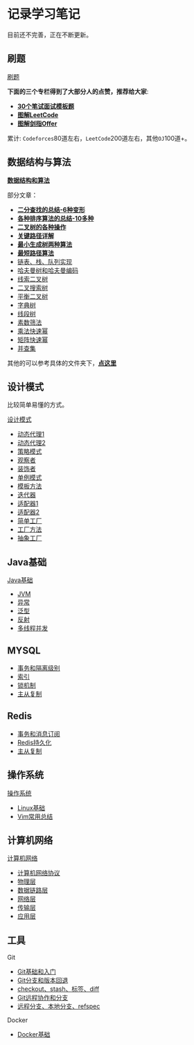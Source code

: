 # 记录学习笔记

目前还不完善，正在不断更新。

## 刷题

[刷题](刷题/)

**下面的三个专栏得到了大部分人的点赞，推荐给大家**:

* [**30个笔试面试模板题**](刷题/InterviewAlgorithm.md)
* [**图解LeetCode**](刷题/LeetCode/LeetCodeSolutionIndex.md)
* [**图解剑指Offer**](刷题/Other/剑指Offer/)

累计: `Codeforces`80道左右，`LeetCode`200道左右，其他`OJ`100道+。

## 数据结构与算法

[**数据结构和算法**](https://github.com/ZXZxin/ZXBlog/tree/master/%E6%95%B0%E6%8D%AE%E7%BB%93%E6%9E%84%E7%AE%97%E6%B3%95)

部分文章：

* [**二分查找的总结-6种变形**](数据结构算法/Algorithm/BinarySearch/二分查找的总结(6种变形).md)
* [**各种排序算法的总结-10多种**](数据结构算法/Algorithm/Sort/各种排序算法总结(全面).md)
* [**二叉树的各种操作**](数据结构算法/Tree/二叉树的各种操作(递归和非递归遍历,树深度,结点个数等等).md)
* [**关键路径详解**](数据结构算法/Graph/关键路径/Hdu%20-%204109.%20Instrction%20Arrangement以及关键路径详解.md)
* [**最小生成树两种算法**](数据结构算法/Graph/最小生成树/Hdu%20-%201863.%20畅通工程(最小生成树模板题)(Kruskal算法和Prim算法实现).md)
* [**最短路径算法**](数据结构算法/Graph/最短路/Hdu%20-%201874.%20畅通工程续(最短路dijkstra模板).md)
* [链表、栈、队列实现](https://github.com/ZXZxin/ZXBlog/blob/master/%E6%95%B0%E6%8D%AE%E7%BB%93%E6%9E%84%E7%AE%97%E6%B3%95/Data%20Structure/List/%E9%93%BE%E8%A1%A8%E3%80%81%E6%A0%88%EF%BC%8C%E9%98%9F%E5%88%97%E7%9A%84%E6%80%BB%E7%BB%93%E4%B8%8E%E5%AE%9E%E7%8E%B0.md)
* [哈夫曼树和哈夫曼编码](https://github.com/ZXZxin/ZXBlog/blob/master/%E6%95%B0%E6%8D%AE%E7%BB%93%E6%9E%84%E7%AE%97%E6%B3%95/Tree/%E5%93%88%E5%A4%AB%E6%9B%BC%E6%A0%91%E5%92%8C%E5%93%88%E5%A4%AB%E6%9B%BC%E7%BC%96%E7%A0%81%E6%80%BB%E7%BB%93.md)
* [线索二叉树](https://github.com/ZXZxin/ZXBlog/blob/master/%E6%95%B0%E6%8D%AE%E7%BB%93%E6%9E%84%E7%AE%97%E6%B3%95/Tree/%E7%BA%BF%E7%B4%A2%E4%BA%8C%E5%8F%89%E6%A0%91%E5%AD%A6%E4%B9%A0%E6%80%BB%E7%BB%93.md)
* [二叉搜索树](https://github.com/ZXZxin/ZXBlog/blob/master/%E6%95%B0%E6%8D%AE%E7%BB%93%E6%9E%84%E7%AE%97%E6%B3%95/Tree/%E4%BA%8C%E5%8F%89%E6%8E%92%E5%BA%8F%E6%A0%91%E7%9B%B8%E5%85%B3%E6%80%BB%E7%BB%93.md)
* [平衡二叉树](https://github.com/ZXZxin/ZXBlog/blob/master/%E6%95%B0%E6%8D%AE%E7%BB%93%E6%9E%84%E7%AE%97%E6%B3%95/Tree/%E5%B9%B3%E8%A1%A1%E4%BA%8C%E5%8F%89%E6%A0%91%E6%80%BB%E7%BB%93.md)
* [字典树](https://github.com/ZXZxin/ZXBlog/blob/master/%E6%95%B0%E6%8D%AE%E7%BB%93%E6%9E%84%E7%AE%97%E6%B3%95/Data%20Structure/Trie/LeetCode%20-%20208.%20Implement%20Trie%20(Prefix%20Tree)%E4%BB%A5%E5%8F%8A%E5%AE%9E%E7%8E%B0%E5%AD%97%E5%85%B8%E6%A0%91(%E5%89%8D%E7%BC%80%E6%A0%91).md)
* [线段树](https://github.com/ZXZxin/ZXBlog/blob/master/%E6%95%B0%E6%8D%AE%E7%BB%93%E6%9E%84%E7%AE%97%E6%B3%95/Data%20Structure/SegmentTree/%E7%BA%BF%E6%AE%B5%E6%A0%91%E6%80%BB%E7%BB%93%E4%BB%A5%E5%8F%8ALeetCode%20-%20307.%20Range%20Sum%20Query%20-%20Mutable.md)
* [素数筛法](https://github.com/ZXZxin/ZXBlog/blob/master/%E6%95%B0%E6%8D%AE%E7%BB%93%E6%9E%84%E7%AE%97%E6%B3%95/Math/Hdu%20-%201431%E7%B4%A0%E6%95%B0%E5%9B%9E%E6%96%87%E4%BB%A5%E5%8F%8A%E7%B4%A0%E6%95%B0%E7%9B%B8%E5%85%B3%E6%80%BB%E7%BB%93.md)
* [乘法快速幂](https://github.com/ZXZxin/ZXBlog/blob/master/%E6%95%B0%E6%8D%AE%E7%BB%93%E6%9E%84%E7%AE%97%E6%B3%95/Math/%E4%B9%98%E6%B3%95%E5%BF%AB%E9%80%9F%E5%B9%82%E7%9B%B8%E5%85%B3%E6%80%BB%E7%BB%93%20%20%26%20LeetCode%20-%2050.%20Pow(x%2C%20n).md)
* [矩阵快速幂](https://github.com/ZXZxin/ZXBlog/blob/master/%E6%95%B0%E6%8D%AE%E7%BB%93%E6%9E%84%E7%AE%97%E6%B3%95/Math/%E7%9F%A9%E9%98%B5%E7%9B%B8%E5%85%B3%E6%93%8D%E4%BD%9C%E5%92%8C%E7%9F%A9%E9%98%B5%E5%BF%AB%E9%80%9F%E5%B9%82.md)
* [并查集](https://github.com/ZXZxin/ZXBlog/blob/master/%E6%95%B0%E6%8D%AE%E7%BB%93%E6%9E%84%E7%AE%97%E6%B3%95/Data%20Structure/UnionFind/POJ%20-%201611.%20The%20Suspects%E4%BB%A5%E5%8F%8A%E5%B9%B6%E6%9F%A5%E9%9B%86%E6%80%BB%E7%BB%93.md)

其他的可以参考具体的文件夹下，[**点这里**](数据结构算法/)

## 设计模式

比较简单易懂的方式。

[设计模式](杂项/设计模式/)

* [动态代理1](https://github.com/ZXZxin/ZXBlog/blob/master/%E6%9D%82%E9%A1%B9/%E8%AE%BE%E8%AE%A1%E6%A8%A1%E5%BC%8F/11%E4%BB%A3%E7%90%86%E6%A8%A1%E5%BC%8F(%E4%B8%80).md)
* [动态代理2](https://github.com/ZXZxin/ZXBlog/blob/master/%E6%9D%82%E9%A1%B9/%E8%AE%BE%E8%AE%A1%E6%A8%A1%E5%BC%8F/12%E4%BB%A3%E7%90%86%E6%A8%A1%E5%BC%8F(%E4%BA%8C).md)
* [策略模式](https://github.com/ZXZxin/ZXBlog/blob/master/%E6%9D%82%E9%A1%B9/%E8%AE%BE%E8%AE%A1%E6%A8%A1%E5%BC%8F/01%E7%AD%96%E7%95%A5%E6%A8%A1%E5%BC%8F.md)
* [观察者](https://github.com/ZXZxin/ZXBlog/blob/master/%E6%9D%82%E9%A1%B9/%E8%AE%BE%E8%AE%A1%E6%A8%A1%E5%BC%8F/02%E8%A7%82%E5%AF%9F%E8%80%85%E6%A8%A1%E5%BC%8F.md)
* [装饰者](https://github.com/ZXZxin/ZXBlog/blob/master/%E6%9D%82%E9%A1%B9/%E8%AE%BE%E8%AE%A1%E6%A8%A1%E5%BC%8F/03%E8%A3%85%E9%A5%B0%E8%80%85%E6%A8%A1%E5%BC%8F.md)
* [单例模式](https://github.com/ZXZxin/ZXBlog/blob/master/%E6%9D%82%E9%A1%B9/%E8%AE%BE%E8%AE%A1%E6%A8%A1%E5%BC%8F/14%E5%8D%95%E4%BE%8B%E6%A8%A1%E5%BC%8F.md)
* [模板方法](https://github.com/ZXZxin/ZXBlog/blob/master/%E6%9D%82%E9%A1%B9/%E8%AE%BE%E8%AE%A1%E6%A8%A1%E5%BC%8F/09%E6%A8%A1%E6%9D%BF%E6%96%B9%E6%B3%95%E8%AE%BE%E8%AE%A1%E6%A8%A1%E5%BC%8F.md)
* [迭代器](https://github.com/ZXZxin/ZXBlog/blob/master/%E6%9D%82%E9%A1%B9/%E8%AE%BE%E8%AE%A1%E6%A8%A1%E5%BC%8F/10%E8%BF%AD%E4%BB%A3%E5%99%A8%E6%A8%A1%E5%BC%8F.md)
* [适配器1](https://github.com/ZXZxin/ZXBlog/blob/master/%E6%9D%82%E9%A1%B9/%E8%AE%BE%E8%AE%A1%E6%A8%A1%E5%BC%8F/07%E9%80%82%E9%85%8D%E5%99%A8%E6%A8%A1%E5%BC%8F(%E4%B8%80).md)
* [适配器2](https://github.com/ZXZxin/ZXBlog/blob/master/%E6%9D%82%E9%A1%B9/%E8%AE%BE%E8%AE%A1%E6%A8%A1%E5%BC%8F/08%E9%80%82%E9%85%8D%E5%99%A8%E6%A8%A1%E5%BC%8F(%E4%BA%8C).md)
* [简单工厂](https://github.com/ZXZxin/ZXBlog/blob/master/%E6%9D%82%E9%A1%B9/%E8%AE%BE%E8%AE%A1%E6%A8%A1%E5%BC%8F/04%E7%AE%80%E5%8D%95%E5%B7%A5%E5%8E%82%E6%A8%A1%E5%BC%8F.md)
* [工厂方法](https://github.com/ZXZxin/ZXBlog/blob/master/%E6%9D%82%E9%A1%B9/%E8%AE%BE%E8%AE%A1%E6%A8%A1%E5%BC%8F/05%E5%B7%A5%E5%8E%82%E6%96%B9%E6%B3%95%E6%A8%A1%E5%BC%8F.md)
* [抽象工厂](https://github.com/ZXZxin/ZXBlog/blob/master/%E6%9D%82%E9%A1%B9/%E8%AE%BE%E8%AE%A1%E6%A8%A1%E5%BC%8F/06%E6%8A%BD%E8%B1%A1%E5%B7%A5%E5%8E%82%E6%A8%A1%E5%BC%8F.md)

## Java基础

[Java基础](Java基础/)

* [JVM](Java基础/JVM)
* [异常](https://github.com/ZXZxin/ZXBlog/blob/master/Java%E5%9F%BA%E7%A1%80/%E5%BC%82%E5%B8%B8/Java%E5%BC%82%E5%B8%B8%E5%B0%8F%E6%80%BB%E7%BB%93.md)
* [泛型](https://github.com/ZXZxin/ZXBlog/blob/master/Java%E5%9F%BA%E7%A1%80/%E6%B3%9B%E5%9E%8B/%E6%B3%9B%E5%9E%8B%E7%9A%84%E4%B8%80%E4%BA%9B%E6%80%BB%E7%BB%93.md)
* [反射](https://github.com/ZXZxin/ZXBlog/blob/master/Java%E5%9F%BA%E7%A1%80/%E5%8F%8D%E5%B0%84/%E5%8F%8D%E5%B0%84%E5%9F%BA%E7%A1%80.md)
* [多线程并发](https://github.com/ZXZxin/ZXBlog/blob/master/%E5%B9%B6%E5%8F%91/%E5%A4%9A%E7%BA%BF%E7%A8%8B/Java%E5%A4%9A%E7%BA%BF(%E4%BA%8C).md)


## MYSQL

* [事务和隔离级别](https://github.com/ZXZxin/ZXBlog/blob/master/%E6%95%B0%E6%8D%AE%E5%BA%93/MySQL/advance/MYSQL%E4%BA%8B%E5%8A%A1%E5%92%8C%E9%9A%94%E7%A6%BB%E7%BA%A7%E5%88%AB.md)
* [索引](https://github.com/ZXZxin/ZXBlog/blob/master/%E6%95%B0%E6%8D%AE%E5%BA%93/MySQL/advance/MYSQL%E7%B4%A2%E5%BC%95.md)
* [锁机制](https://github.com/ZXZxin/ZXBlog/blob/master/%E6%95%B0%E6%8D%AE%E5%BA%93/MySQL/advance/MYSQL%E9%94%81%E6%9C%BA%E5%88%B6.md)
* [主从复制](https://github.com/ZXZxin/ZXBlog/blob/master/%E6%95%B0%E6%8D%AE%E5%BA%93/MySQL/advance/MYSQL%E4%B8%BB%E4%BB%8E%E5%A4%8D%E5%88%B6.md)

## Redis

* [事务和消息订阅](https://github.com/ZXZxin/ZXBlog/blob/master/%E6%95%B0%E6%8D%AE%E5%BA%93/Redis/Redis%E4%BA%8B%E5%8A%A1%E5%92%8C%E6%B6%88%E6%81%AF%E8%AE%A2%E9%98%85.md)
* [Redis持久化](https://github.com/ZXZxin/ZXBlog/blob/master/%E6%95%B0%E6%8D%AE%E5%BA%93/Redis/Redis%E6%8C%81%E4%B9%85%E5%8C%96.md)
* [主从复制](https://github.com/ZXZxin/ZXBlog/blob/master/%E6%95%B0%E6%8D%AE%E5%BA%93/Redis/Redis%E4%B8%BB%E4%BB%8E%E5%A4%8D%E5%88%B6.md)

## 操作系统

[操作系统](计算机基础/操作系统)

* [Linux基础](https://github.com/ZXZxin/ZXBlog/blob/master/%E8%AE%A1%E7%AE%97%E6%9C%BA%E5%9F%BA%E7%A1%80/%E6%93%8D%E4%BD%9C%E7%B3%BB%E7%BB%9F/Linux/Linux%E7%9F%A5%E8%AF%86%E5%B0%8F%E6%80%BB%E7%BB%93.md)
* [Vim常用总结](https://github.com/ZXZxin/ZXBlog/blob/master/%E8%AE%A1%E7%AE%97%E6%9C%BA%E5%9F%BA%E7%A1%80/%E6%93%8D%E4%BD%9C%E7%B3%BB%E7%BB%9F/Linux/Vim%E7%BC%96%E8%BE%91%E5%99%A8%E6%80%BB%E7%BB%93.md)

## 计算机网络

[计算机网络](计算机基础/计算机网络)

* [计算机网络协议](https://github.com/ZXZxin/ZXBlog/blob/master/%E8%AE%A1%E7%AE%97%E6%9C%BA%E5%9F%BA%E7%A1%80/%E8%AE%A1%E7%AE%97%E6%9C%BA%E7%BD%91%E7%BB%9C/%E8%AE%A1%E7%BD%91%E6%80%BB%E7%BB%93_1_%E8%AE%A1%E7%AE%97%E6%9C%BA%E7%BD%91%E7%BB%9C%E5%92%8C%E5%8D%8F%E8%AE%AE.md)
* [物理层](https://github.com/ZXZxin/ZXBlog/blob/master/%E8%AE%A1%E7%AE%97%E6%9C%BA%E5%9F%BA%E7%A1%80/%E8%AE%A1%E7%AE%97%E6%9C%BA%E7%BD%91%E7%BB%9C/%E8%AE%A1%E7%BD%91%E6%80%BB%E7%BB%93_2_%E7%89%A9%E7%90%86%E5%B1%82.md)
* [数据链路层](https://github.com/ZXZxin/ZXBlog/blob/master/%E8%AE%A1%E7%AE%97%E6%9C%BA%E5%9F%BA%E7%A1%80/%E8%AE%A1%E7%AE%97%E6%9C%BA%E7%BD%91%E7%BB%9C/%E8%AE%A1%E7%BD%91%E6%80%BB%E7%BB%93_3_%E6%95%B0%E6%8D%AE%E9%93%BE%E8%B7%AF%E5%B1%82.md)
* [网络层](https://github.com/ZXZxin/ZXBlog/blob/master/%E8%AE%A1%E7%AE%97%E6%9C%BA%E5%9F%BA%E7%A1%80/%E8%AE%A1%E7%AE%97%E6%9C%BA%E7%BD%91%E7%BB%9C/%E8%AE%A1%E7%BD%91%E6%80%BB%E7%BB%93_4_%E7%BD%91%E7%BB%9C%E5%B1%82.md)
* [传输层](https://github.com/ZXZxin/ZXBlog/blob/master/%E8%AE%A1%E7%AE%97%E6%9C%BA%E5%9F%BA%E7%A1%80/%E8%AE%A1%E7%AE%97%E6%9C%BA%E7%BD%91%E7%BB%9C/%E8%AE%A1%E7%BD%91%E6%80%BB%E7%BB%93_5_%E8%BF%90%E8%BE%93%E5%B1%82.md)
* [应用层](https://github.com/ZXZxin/ZXBlog/blob/master/%E8%AE%A1%E7%AE%97%E6%9C%BA%E5%9F%BA%E7%A1%80/%E8%AE%A1%E7%AE%97%E6%9C%BA%E7%BD%91%E7%BB%9C/%E8%AE%A1%E7%BD%91%E6%80%BB%E7%BB%93_6_%E5%BA%94%E7%94%A8%E5%B1%82.md)

## 工具

Git

* [Git基础和入门](工具/Git/Git_1_基础和入门.md)
* [Git分支和版本回退](工具/Git/Git_2_分支和版本回退.md)
* [checkout、stash、标签、diff](工具/Git/Git_3_checkout、stash、标签、diff.md)
* [Git远程协作和分支](工具/Git/Git_4_远程协作和分支.md)
* [远程分支、本地分支、refspec](工具/Git/Git_5_远程分支、本地分支、refspec.md)

Docker

* [Docker基础](https://github.com/ZXZxin/ZXBlog/blob/master/%E5%B7%A5%E5%85%B7/Docker/Docker.md)